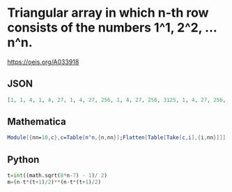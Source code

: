 # Triangular array in which n\-th row consists of the numbers 1^1, 2^2, \.\.\. n^n\.
https://oeis.org/A033918
## JSON
```JSON
[1, 1, 4, 1, 4, 27, 1, 4, 27, 256, 1, 4, 27, 256, 3125, 1, 4, 27, 256, 3125, 46656, 1, 4, 27, 256, 3125, 46656, 823543, 1, 4, 27, 256, 3125, 46656, 823543, 16777216, 1, 4, 27, 256, 3125, 46656, 823543, 16777216, 387420489, 1, 4, 27, 256, 3125, 46656]
```
## Mathematica
```Mathematica
Module[{nn=10,c},c=Table[n^n,{n,nn}];Flatten[Table[Take[c,i],{i,nn}]]] (* _Harvey P. Dale_, Nov 02 2014 *)
```
## Python
```Python
t=int((math.sqrt(8*n-7) - 1)/ 2)
m=(n-t*(t+1)/2)**(n-t*(t+1)/2)
```
